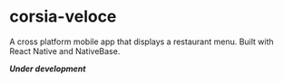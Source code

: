 # corsia-veloce

A cross platform mobile app that displays a restaurant menu. Built with React Native and NativeBase.

***Under development***
